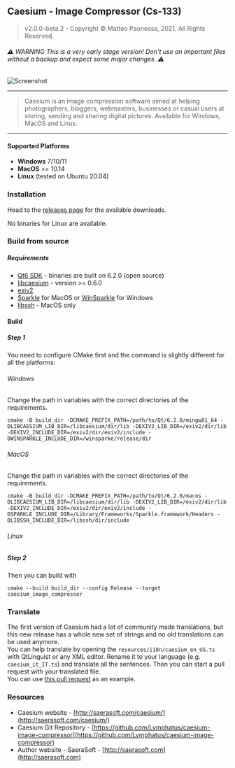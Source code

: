 ## Caesium - Image Compressor (Cs-133)
> v2.0.0-beta.2 - Copyright &copy; Matteo Paonessa, 2021. All Rights Reserved.

###### ⚠️ WARNING This is a very early stage version! Don't use on important files without a backup and expect some major changes. ⚠️ 

![Screenshot](https://user-images.githubusercontent.com/12133996/136700618-e3b94328-e1c9-4bb0-9937-23e6e71e3ff1.PNG)

----------

> Caesium is an image compression software aimed at helping photographers, bloggers, webmasters, businesses or casual users at storing, sending and sharing digital pictures. Available for Windows, MacOS and Linux.

----------
#### Supported Platforms
- **Windows** 7/10/11
- **MacOS** >= 10.14
- **Linux** (tested on Ubuntu 20.04)

### Installation
Head to the  [releases page](https://github.com/Lymphatus/caesium-image-compressor/releases) for the available downloads.

No binaries for Linux are available.


### Build from source
##### Requirements
- [Qt6 SDK](https://www.qt.io/download/) - binaries are built on 6.2.0 (open source)
- [libcaesium](https://github.com/Lymphatus/libcaesium) - version >= 0.6.0
- [exiv2](https://github.com/exiv2/exiv2)
- [Sparkle](https://sparkle-project.org/) for MacOS or [WinSparkle](https://winsparkle.org/) for Windows
- [libssh](https://www.libssh.org/) - MacOS only

#### Build
##### Step 1
You need to configure CMake first and the command is slightly different for all the platforms:
###### Windows
Change the path in variables with the correct directories of the requirements.
```
cmake -B build_dir -DCMAKE_PREFIX_PATH=/path/to/Qt/6.2.0/mingw81_64 -DLIBCAESIUM_LIB_DIR=/libcaesium/dir/lib -DEXIV2_LIB_DIR=/exiv2/dir/lib -DEXIV2_INCLUDE_DIR=/exiv2/dir/exiv2/include -DWINSPARKLE_INCLUDE_DIR=/winsparke/release/dir
```
###### MacOS
Change the path in variables with the correct directories of the requirements.
```
cmake -B build_dir -DCMAKE_PREFIX_PATH=/path/to/Qt/6.2.0/macos -DLIBCAESIUM_LIB_DIR=/libcaesium/dir/lib -DEXIV2_LIB_DIR=/exiv2/dir/lib -DEXIV2_INCLUDE_DIR=/exiv2/dir/exiv2/include -DSPARKLE_INCLUDE_DIR=/Library/Frameworks/Sparkle.framework/Headers -DLIBSSH_INCLUDE_DIR=/libssh/dir/include
```
###### Linux

##### Step 2
Then you can build with
```
cmake --build build_dir --config Release --target caesium_image_compressor
```

### Translate
The first version of Caesium had a lot of community made translations, but this new release has a whole new set of strings and no old translations can be used anymore.   
You can help translate by opening the `resources/i18n/caesium_en_US.ts` with QtLinguist or any XML editor. Rename it to your language (e.g. `caesium_it_IT.ts`) and translate all the sentences. Then you can start a pull request with your translated file.  
You can use [this pull request](https://github.com/Lymphatus/caesium-image-compressor/pull/57) as an example.

### Resources
* Caesium website - [http://saerasoft.com/caesium/](http://saerasoft.com/caesium/)
* Caesium Git Repository - [https://github.com/Lymphatus/caesium-image-compressor](https://github.com/Lymphatus/caesium-image-compressor)
* Author website - SaeraSoft - [http://saerasoft.com](http://saerasoft.com)
